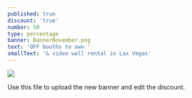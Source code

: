 ```yaml
---
published: true
discount: 'true'
number: 50
type: percentage
banner: BannerNovember.png
text: 'OFF booths to own '
smallText: '& video wall rental in Las Vegas'
---
```

![]({{site.baseurl}}/C:\Users\Nemanja\Desktop\MTS\MTS_BlackFriday_Final\Banners\50banner.png)



Use this file to upload the new banner and edit the discount.
